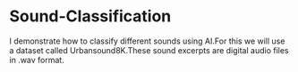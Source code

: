 # Sound-Classification
I demonstrate how to classify different sounds using AI.For this we will use a dataset called Urbansound8K.These sound excerpts are digital audio files in .wav format.

